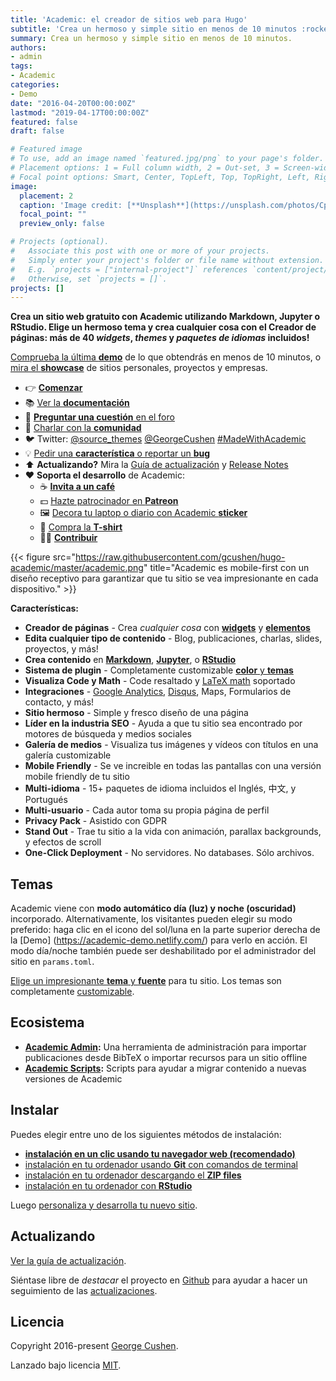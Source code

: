 ```yaml
---
title: 'Academic: el creador de sitios web para Hugo'
subtitle: 'Crea un hermoso y simple sitio en menos de 10 minutos :rocket:'
summary: Crea un hermoso y simple sitio en menos de 10 minutos.
authors:
- admin
tags:
- Academic
categories:
- Demo
date: "2016-04-20T00:00:00Z"
lastmod: "2019-04-17T00:00:00Z"
featured: false
draft: false

# Featured image
# To use, add an image named `featured.jpg/png` to your page's folder.
# Placement options: 1 = Full column width, 2 = Out-set, 3 = Screen-width
# Focal point options: Smart, Center, TopLeft, Top, TopRight, Left, Right, BottomLeft, Bottom, BottomRight
image:
  placement: 2
  caption: 'Image credit: [**Unsplash**](https://unsplash.com/photos/CpkOjOcXdUY)'
  focal_point: ""
  preview_only: false

# Projects (optional).
#   Associate this post with one or more of your projects.
#   Simply enter your project's folder or file name without extension.
#   E.g. `projects = ["internal-project"]` references `content/project/deep-learning/index.md`.
#   Otherwise, set `projects = []`.
projects: []
---
```

**Crea un sitio web gratuito con Academic utilizando Markdown, Jupyter o RStudio. Elige un hermoso tema y crea cualquier cosa con el Creador de páginas: más de 40 _widgets_, _themes_ y _paquetes de idiomas_ incluidos!**

[Comprueba la última **demo**](https://academic-demo.netlify.com/) de lo que obtendrás en menos de 10 minutos, o [mira el **showcase**](https://sourcethemes.com/academic/#expo) de sitios personales, proyectos y empresas.

- 👉 [**Comenzar**](#install)
- 📚 [Ver la **documentación**](https://sourcethemes.com/academic/docs/)
- 💬 [**Preguntar una cuestión** en el foro](https://discourse.gohugo.io)
- 👥 [Charlar con la **comunidad**](https://spectrum.chat/academic)
- 🐦 Twitter: [@source_themes](https://twitter.com/source_themes) [@GeorgeCushen](https://twitter.com/GeorgeCushen) [#MadeWithAcademic](https://twitter.com/search?q=%23MadeWithAcademic&src=typd)
- 💡 [Pedir una **característica** o reportar un **bug**](https://github.com/gcushen/hugo-academic/issues)
- ⬆️ **Actualizando?** Mira la [Guía de actualización](https://sourcethemes.com/academic/docs/update/) y [Release Notes](https://sourcethemes.com/academic/updates/)
- :heart: **Soporta el desarrollo** de Academic:
  - ☕️ [**Invita a un café**](https://paypal.me/cushen)
  - 💵 [Hazte patrocinador en **Patreon**](https://www.patreon.com/cushen)
  - 🖼️ [Decora tu laptop o diario con Academic **sticker**](https://www.redbubble.com/people/neutreno/works/34387919-academic)
  - 👕 [Compra la **T-shirt**](https://academic.threadless.com/)
  - :woman_technologist: [**Contribuir**](https://sourcethemes.com/academic/docs/contribute/)

{{< figure src="https://raw.githubusercontent.com/gcushen/hugo-academic/master/academic.png" title="Academic es mobile-first con un diseño receptivo para garantizar que tu sitio se vea impresionante en cada dispositivo." >}}

**Características:**

- **Creador de páginas** - Crea *cualquier cosa* con [**widgets**](https://sourcethemes.com/academic/docs/page-builder/) y [**elementos**](https://sourcethemes.com/academic/docs/writing-markdown-latex/)
- **Edita cualquier tipo de contenido** - Blog, publicaciones, charlas, slides, proyectos, y más!
- **Crea contenido** en [**Markdown**](https://sourcethemes.com/academic/docs/writing-markdown-latex/), [**Jupyter**](https://sourcethemes.com/academic/docs/jupyter/), o [**RStudio**](https://sourcethemes.com/academic/docs/install/#install-with-rstudio)
- **Sistema de plugin** - Completamente customizable [**color** y **temas**](https://sourcethemes.com/academic/themes/)
- **Visualiza Code y Math** - Code resaltado y [LaTeX math](https://en.wikibooks.org/wiki/LaTeX/Mathematics) soportado
- **Integraciones** - [Google Analytics](https://analytics.google.com), [Disqus](https://disqus.com), Maps, Formularios de contacto, y más!
- **Sitio hermoso** - Simple y fresco diseño de una página
- **Líder en la industria SEO** - Ayuda a que tu sitio sea encontrado por motores de búsqueda y medios sociales
- **Galería de medios** - Visualiza tus imágenes y vídeos con títulos en una galería customizable
- **Mobile Friendly** - Se ve increible en todas las pantallas con una versión mobile friendly de tu sitio
- **Multi-idioma** - 15+ paquetes de idioma incluidos el Inglés, 中文, y Portugués
- **Multi-usuario** - Cada autor toma su propia página de perfil
- **Privacy Pack** - Asistido con GDPR
- **Stand Out** - Trae tu sitio a la vida con animación, parallax backgrounds, y efectos de scroll
- **One-Click Deployment** - No servidores. No databases. Sólo archivos.

## Temas

Academic viene con **modo automático día (luz) y noche (oscuridad)** incorporado. Alternativamente, los visitantes pueden elegir su modo preferido: haga clic en el icono del sol/luna en la parte superior derecha de la [Demo] (https://academic-demo.netlify.com/) para verlo en acción. El modo día/noche también puede ser deshabilitado por el administrador del sitio en `params.toml`.

[Elige un impresionante **tema** y **fuente**](https://sourcethemes.com/academic/themes/) para tu sitio. Los temas son completamente [customizable](https://sourcethemes.com/academic/docs/customization/#custom-theme).

## Ecosistema

* **[Academic Admin](https://github.com/sourcethemes/academic-admin):** Una herramienta de administración para importar publicaciones desde BibTeX o importar recursos para un sitio offline
* **[Academic Scripts](https://github.com/sourcethemes/academic-scripts):** Scripts para ayudar a migrar contenido a nuevas versiones de Academic

## Instalar

Puedes elegir entre uno de los siguientes métodos de instalación:

* [**instalación en un clic usando tu navegador web (recomendado)**](https://sourcethemes.com/academic/docs/install/#install-with-web-browser)
* [instalación en tu ordenador usando **Git** con comandos de terminal](https://sourcethemes.com/academic/docs/install/#install-with-git)
* [instalación en tu ordenador descargando el **ZIP files**](https://sourcethemes.com/academic/docs/install/#install-with-zip)
* [instalación en tu ordenador con **RStudio**](https://sourcethemes.com/academic/docs/install/#install-with-rstudio)

Luego [personaliza y desarrolla tu nuevo sitio](https://sourcethemes.com/academic/docs/get-started/).

## Actualizando

[Ver la guía de actualización](https://sourcethemes.com/academic/docs/update/).

Siéntase libre de *destacar* el proyecto en [Github](https://github.com/gcushen/hugo-academic/) para ayudar a hacer un seguimiento de las [actualizaciones](https://sourcethemes.com/academic/updates).

## Licencia

Copyright 2016-present [George Cushen](https://georgecushen.com).

Lanzado bajo licencia [MIT](https://github.com/gcushen/hugo-academic/blob/master/LICENSE.md).
